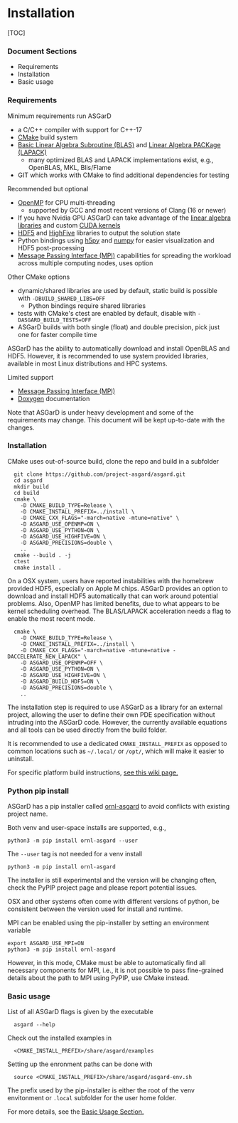 # Installation

[TOC]

### Document Sections
* Requirements
* Installation
* Basic usage


### Requirements

Minimum requirements run ASGarD
* a C/C++ compiler with support for C++-17
* [CMake](https://cmake.org/) build system
* [Basic Linear Algebra Subroutine (BLAS)](https://en.wikipedia.org/wiki/Basic_Linear_Algebra_Subprograms) and [Linear Algebra PACKage (LAPACK)](http://www.netlib.org/lapack/)
    * many optimized BLAS and LAPACK implementations exist, e.g., OpenBLAS, MKL, Blis/Flame
* GIT which works with CMake to find additional dependencies for testing

Recommended but optional
* [OpenMP](https://en.wikipedia.org/wiki/OpenMP) for CPU multi-threading
    * supported by GCC and most recent versions of Clang (16 or newer)
* If you have Nvidia GPU ASGarD can take advantage of the [linear algebra libraries](https://developer.nvidia.com/cublas) and custom [CUDA kernels](https://developer.nvidia.com/cuda-zone)
* [HDF5](https://en.wikipedia.org/wiki/Hierarchical_Data_Format) and [HighFive](https://bluebrain.github.io/HighFive/) libraries to output the solution state
* Python bindings using [h5py](https://www.h5py.org/) and [numpy](https://numpy.org/) for easier visualization and HDF5 post-processing
* [Message Passing Interface (MPI)](https://en.wikipedia.org/wiki/Message_Passing_Interface) capabilities for spreading the workload across multiple computing nodes, uses option

Other CMake options
* dynamic/shared libraries are used by default, static build is possible with `-DBUILD_SHARED_LIBS=OFF`
    * Python bindings require shared libraries
* tests with CMake's ctest are enabled by default, disable with `-DASGARD_BUILD_TESTS=OFF`
* ASGarD builds with both single (float) and double precision, pick just one for faster compile time

ASGarD has the ability to automatically download and install OpenBLAS and HDF5.
However, it is recommended to use system provided libraries, available in most Linux distributions and HPC systems.

Limited support
* [Message Passing Interface (MPI)](https://en.wikipedia.org/wiki/Message_Passing_Interface)
* [Doxygen](http://www.doxygen.org/) documentation

Note that ASGarD is under heavy development and some of the requirements may change.
This document will be kept up-to-date with the changes.


### Installation

CMake uses out-of-source build, clone the repo and build in a subfolder
```
  git clone https://github.com/project-asgard/asgard.git
  cd asgard
  mkdir build
  cd build
  cmake \
    -D CMAKE_BUILD_TYPE=Release \
    -D CMAKE_INSTALL_PREFIX=../install \
    -D CMAKE_CXX_FLAGS="-march=native -mtune=native" \
    -D ASGARD_USE_OPENMP=ON \
    -D ASGARD_USE_PYTHON=ON \
    -D ASGARD_USE_HIGHFIVE=ON \
    -D ASGARD_PRECISIONS=double \
    ..
  cmake --build . -j
  ctest
  cmake install .
```

On a OSX system, users have reported instabilities with the homebrew provided HDF5,
especially on Apple M chips.
ASGarD provides an option to download and install HDF5 automatically
that can work around potential problems.
Also, OpenMP has limited benefits, due to what appears to be kernel scheduling overhead.
The BLAS/LAPACK acceleration needs a flag to enable the most recent mode.
```
  cmake \
    -D CMAKE_BUILD_TYPE=Release \
    -D CMAKE_INSTALL_PREFIX=../install \
    -D CMAKE_CXX_FLAGS="-march=native -mtune=native -DACCELERATE_NEW_LAPACK" \
    -D ASGARD_USE_OPENMP=OFF \
    -D ASGARD_USE_PYTHON=ON \
    -D ASGARD_USE_HIGHFIVE=ON \
    -D ASGARD_BUILD_HDF5=ON \
    -D ASGARD_PRECISIONS=double \
    ..
```

The installation step is required to use ASGarD as a library for an external project,
allowing the user to define their own PDE specification without intruding into the ASGarD code.
However, the currently available equations and all tools can be used directly from the
build folder.

It is recommended to use a dedicated `CMAKE_INSTALL_PREFIX` as opposed to common
locations such as `~/.local/` or `/opt/`, which will make it easier to uninstall.

For specific platform build instructions, [see this wiki page.](https://github.com/project-asgard/asgard/wiki/platforms)

### Python pip install

ASGarD has a pip installer called [ornl-asgard](https://pypi.org/project/ornl-asgard/) to avoid conflicts with existing project name.

Both venv and user-space installs are supported, e.g.,
```
python3 -m pip install ornl-asgard --user
```
The `--user` tag is not needed for a venv install
```
python3 -m pip install ornl-asgard
```

The installer is still experimental and the version will be changing often,
check the PyPIP project page and please report potential issues.

OSX and other systems often come with different versions of python,
be consistent between the version used for install and runtime.

MPI can be enabled using the pip-installer by setting an environment variable
```
export ASGARD_USE_MPI=ON
python3 -m pip install ornl-asgard
```
However, in this mode, CMake must be able to automatically find all necessary components for MPI,
i.e., it is not possible to pass fine-grained details about the path to MPI using PyPIP,
use CMake instead.

### Basic usage

List of all ASGarD flags is given by the executable
```
  asgard --help
```

Check out the installed examples in
```
  <CMAKE_INSTALL_PREFIX>/share/asgard/examples
```

Setting up the enronment paths can be done with
```
  source <CMAKE_INSTALL_PREFIX>/share/asgard/asgard-env.sh
```
The prefix used by the pip-installer is either the root of the venv envitonment
or `.local` subfolder for the user home folder.

For more details, see the [Basic Usage Section.](basic_usage.md)

